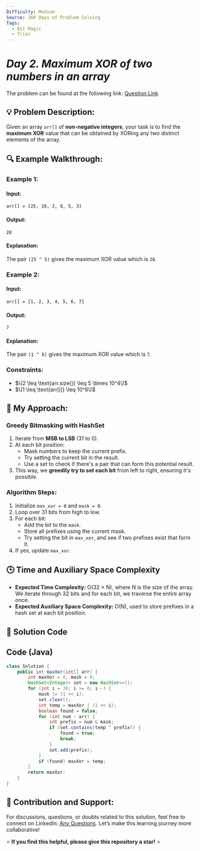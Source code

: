 ```yaml
---
Difficulty: Medium
Source: 160 Days of Problem Solving
Tags:
  - Bit Magic
  - Tries
---
```


#  _Day 2. Maximum XOR of two numbers in an array_ 


The problem can be found at the following link: [Question Link](https://www.geeksforgeeks.org/batch/gfg-160-problems/track/tries-gfg-160/problem/maximum-xor-of-two-numbers-in-an-array)  

## 💡 **Problem Description:**

Given an array `arr[]` of **non-negative integers**, your task is to find the **maximum XOR** value that can be obtained by XORing any two distinct elements of the array.


## 🔍 **Example Walkthrough:**

### **Example 1:**

#### **Input:**
`arr[] = [25, 10, 2, 8, 5, 3]`

#### **Output:**  
`28`

#### **Explanation:**  
The pair `(25 ^ 5)` gives the maximum XOR value which is `28`.


### **Example 2:**

#### **Input:**
`arr[] = [1, 2, 3, 4, 5, 6, 7]`

#### **Output:**  
`7`

#### **Explanation:**  
The pair `(1 ^ 6)` gives the maximum XOR value which is `7`.


### **Constraints:**  
- $\(2 \leq \text{arr.size()} \leq 5 \times 10^4\)$  
- $\(1 \leq \text{arr[i]} \leq 10^6\)$  


## 🎯 **My Approach:**

### **Greedy Bitmasking with HashSet**
1. Iterate from **MSB to LSB** (31 to 0).
2. At each bit position:
   - Mask numbers to keep the current prefix.
   - Try setting the current bit in the result.
   - Use a set to check if there's a pair that can form this potential result.
3. This way, we **greedily try to set each bit** from left to right, ensuring it's possible.


### **Algorithm Steps:**
1. Initialize `max_xor = 0` and `mask = 0`.
2. Loop over 31 bits from high to low.
3. For each bit:
   - Add the bit to the `mask`.
   - Store all prefixes using the current mask.
   - Try setting the bit in `max_xor`, and see if two prefixes exist that form it.
4. If yes, update `max_xor`.


## 🕒 **Time and Auxiliary Space Complexity**

- **Expected Time Complexity:** O(32 × N), where N is the size of the array. We iterate through 32 bits and for each bit, we traverse the entire array once.
- **Expected Auxiliary Space Complexity:** O(N), used to store prefixes in a hash set at each bit position.

## 📝 **Solution Code**

## **Code (Java)**

```java
class Solution {
    public int maxXor(int[] arr) {
        int maxXor = 0, mask = 0;
        HashSet<Integer> set = new HashSet<>();
        for (int i = 30; i >= 0; i--) {
            mask |= (1 << i);
            set.clear();
            int temp = maxXor | (1 << i);
            boolean found = false;
            for (int num : arr) {
                int prefix = num & mask;
                if (set.contains(temp ^ prefix)) {
                    found = true;
                    break;
                }
                set.add(prefix);
            }
            if (found) maxXor = temp;
        }
        return maxXor;
    }
}
```
## 🎯 **Contribution and Support:**

For discussions, questions, or doubts related to this solution, feel free to connect on LinkedIn: [Any Questions](https://www.linkedin.com/in/sanjana-yadav007). Let’s make this learning journey more collaborative!

⭐ **If you find this helpful, please give this repository a star!** ⭐
